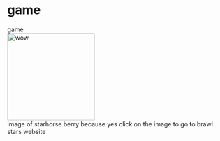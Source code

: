 # game
game
<br>
<a href="https://supercell.com/en/games/brawlstars/" target="_blank">
<img src="https://drive.google.com/uc?export=view&id=1gTDzfhz4aFl2lCDTvbFf1Io6CPNh8JZl" alt="wow" width="200"/>
</a>
<br>
image of starhorse berry because yes
click on the image to go to brawl stars website
